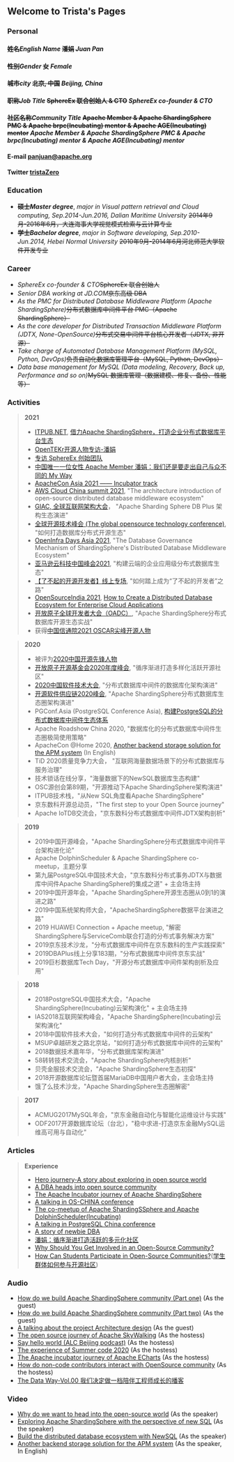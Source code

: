 ## Welcome to Trista's Pages

###  Personal

<!-- |                                |                           |
| :-----------------------------: | :------------------------: |
| Chinese Name: 潘娟              | English Name: Juan Pan   |
| Gender: Female                 | City: Beijing, China       |
| Job Title: SphereEx co-founder&CTO | Community Title:<br>Apache member & [Apache ShardingSphere](https://github.com/apache/shardingsphere) PMC & [Apache brpc](https://github.com/apache/incubator-brpc) mentor & [Apache AGE](https://github.com/apache/incubator-age) mentor|
| E-mail:<br><a href="mailto:panjuan@apache.org">panjuan@apache.org</a> | Twitter:<br>[tristaZero](https://twitter.com/tristaZero) | -->
#### **~~姓名~~*English Name*** ~~潘娟~~ *Juan Pan*
#### **~~性别~~*Gender*** ~~女~~ *Female*
#### **~~城市~~*city*** ~~北京, 中国~~ *Beijing, China*
#### **~~职称~~*Job Title*** ~~SphereEx 联合创始人 & CTO~~ *SphereEx co-founder & CTO*
#### **~~社区名称~~*Community Title*** ~~Apache Member & Apache ShardingSphere PMC & Apache brpc(Incubating) mentor & Apache AGE(Incubating) mentor~~ *Apache Member & Apache ShardingSphere PMC & Apache brpc(Incubating) mentor & Apache AGE(Incubating) mentor*
#### **E-mail** <a href="mailto:panjuan@apache.org">panjuan@apache.org</a>
#### **Twitter** [tristaZero](https://twitter.com/tristaZero)
    
###  Education

- **~~硕士~~*Master degree***, *major in Visual pattern retrieval and Cloud computing, Sep.2014-Jun.2016, Dalian Maritime University* ~~2014年9月-2016年6月，大连海事大学视觉模式检索与云计算专业~~
- **~~学士~~*Bachelor degree***, *major in Software developing, Sep.2010-Jun.2014, Hebei Normal University* ~~2010年9月-2014年6月河北师范大学软件开发专业~~

###  Career

- *SphereEx co-founder & CTO*~~SphereEx 联合创始人~~
- *Senior DBA working at JD.COM*~~京东高级 DBA~~
- *As the PMC for Distributed Database Middleware Platform (Apache ShardingSphere)*~~分布式数据库中间件平台 PMC（Apache ShardingSphere）~~
- *As the core developer for Distributed Transaction Middleware Platform (JDTX, None-OpenSource)*~~分布式交易中间件平台核心开发者（JDTX, 非开源）~~
- *Take charge of Automated Database Management Platform (MySQL, Python, DevOps)*~~负责自动化数据库管理平台（MySQL, Python, DevOps）~~
- *Data base management for MySQL (Data modeling, Recovery, Back up, Performance and so on)*~~MySQL 数据库管理（数据建模、修复、备份、性能等）~~

###  Activities

> **2021**    
> - [ITPUB.NET](https://mp.weixin.qq.com/s/dNQRNoKL-JsOwrQXvOqJUg), [借力Apache ShardingSphere，打造企业分布式数据库平台生态](https://www.bilibili.com/video/BV1Yy4y147oi/)
> - [OpenTEKr开源人物专访-潘娟](https://b23.tv/el3K3A)
> - [专访 SphereEx 创始团队](https://segmentfault.com/a/1190000039999206)
> - [中国唯一一位女性 Apache Member 潘娟：我们还是要走出自己与众不同的 My Way](https://segmentfault.com/a/1190000040352390)
> - [ApacheCon Asia 2021 —— Incubator track](https://mp.weixin.qq.com/s/bADxdBh9533LZaKuRlRyUg)
> - [AWS Cloud China summit 2021](https://aws.amazon.com/cn/about-aws/events/summit2021/index_dev/), "The architecture introduction of open-source distributed database middleware ecosystem"
> - [GIAC, 全球互联网架构大会](https://giac.msup.com.cn/course?id=15253)， "Apache Sharding Sphere DB Plus 架构生态演进"
> - [全球开源技术峰会 (The global opensource technology conference)](https://gotc.oschina.net/), "如何打造数据库分布式开源生态"
> - [OpenInfra Days Asia 2021](https://2021.openinfra.asia/schedule.html), "The Database Governance Mechanism of ShardingSphere's Distributed Database Middleware Ecosystem"
> - [亚马逊云科技中国峰会2021](https://aws.amazon.com/cn/about-aws/events/summit2021/index_dev/), "构建云端的企业应用级分布式数据库生态"
> - [【了不起的开源开发者】线上专场](https://www.huodongxing.com/event/7613387577423?utm_source=%e4%b8%bb%e9%a1%b5&utm_medium=banner_291022504540&utm_campaign=homepage&qd=6628363043952&type=SITE_BANNER_AD_CLICK), "如何踏上成为“了不起的开发者”之路"
> - [OpenSourceIndia 2021](https://www.opensourceindia.in/conference-agenda-2021/), [How to Create a Distributed Database Ecosystem for Enterprise Cloud Applications](https://twitter.com/osidays/status/1444973692178599936)
> - [开放原子全球开发者大会（OADC）](https://mp.weixin.qq.com/s/X4nOq5YmmMn9XMp_nItOpw), "Apache ShardingSphere分布式数据库开源生态实战"
> - 获得[中国信通院2021 OSCAR尖峰开源人物](https://cdn.modb.pro/db/111305)

> **2020**    
> - 被评为[2020中国开源先锋人物](https://mp.weixin.qq.com/s/f_0PuVsD8iOt3owfYU0xMg)
> - [开放原子开源基金会2020年度峰会](https://segmentfault.com/area/openatomcon-2020), "循序渐进打造多样化活跃开源社区"
> - [2020中国软件技术大会](http://www.softcon.cn), "分布式数据库中间件的数据库化架构演进"
> - [开源软件供应链2020峰会](https://isrc.iscas.ac.cn/summer2020/#/summitmeeting), "Apache ShardingSphere分布式数据库生态圈架构演进"
> - PGConf.Asia (PostgreSQL Conference Asia), [构建PostgreSQL的分布式数据库中间件生态体系](https://mp.weixin.qq.com/s/7RpKbWPytzMH9VSgjxxCoA)
> - Apache Roadshow China 2020, "数据库化的分布式数据库中间件生态圈极简使用策略"
> - ApacheCon @Home 2020, [Another backend storage solution for the APM system](https://www.youtube.com/watch?v=OazS_3r3NM4&t=165s) (In English)
> - TiD 2020质量竞争力大会， "互联网海量数据场景下的分布式数据库与服务治理"
> - 技术锁话在线分享，"海量数据下的NewSQL数据库生态构建"
> - OSC源创会第89期，"开源推动下Apache ShardingSphere架构演进"
> - ITPUB技术栈，"从New SQL角度看Apache ShardingSphere"
> - 京东数科开源总动员，"The first step to your Open Source journey"
> - Apache IoTDB交流会，"京东数科分布式数据库中间件JDTX架构剖析"

> **2019**    
> - 2019中国开源峰会，"Apache ShardingSphere分布式数据库中间件平台架构进化论"
> - Apache DolphinScheduler & Apache ShardingSphere co-meetup，主题分享
> - 第九届PostgreSQL中国技术大会，"京东数科分布式事务JDTX与数据库中间件Apache ShardingSphere的集成之道" + 主会场主持
> - 2019中国开源年会，"Apache ShardingSphere开源生态圈从0到1的演进之路"
> - 2019中国系统架构师大会，"ApacheShardingSphere数据平台演进之路"
> - 2019 HUAWEI Connection + Apache meetup, "解密ShardingSphere与ServiceComb联合打造的分布式事务解决方案"
> - 2019京东技术沙龙，"分布式数据库中间件在京东数科的生产实践探索"
> - 2019DBAPlus线上分享183期，"分布式数据库中间件京东实战"
> - 2019巨杉数据库Tech Day，"开源分布式数据库中间件架构剖析及应用"

> **2018**    
> - 2018PostgreSQL中国技术大会，"Apache ShardingSphere(Incubating)云架构演化" + 主会场主持
> - IAS2018互联网架构峰会，"Apache ShardingSphere(Incubating)云架构演化"
> - 2018中国软件技术大会，"如何打造分布式数据库中间件的云架构"
> - MSUP卓越研发之路北京站，"如何打造分布式数据库中间件的云架构"
> - 2018数据技术嘉年华，"分布式数据库架构演进"
> - 58转转技术交流会，"Apache ShardingSphere内核剖析"
> - 贝壳金服技术交流会，"Apache ShardingSphere生态初探"
> - 2018开源数据库论坛暨首届MariaDB中国用户者大会，主会场主持
> - 饿了么技术沙龙，"Apache ShardingSphere生态圈解密"

> **2017**  
> - ACMUG2017MySQL年会，"京东金融自动化与智能化运维设计与实践"
> - ODF2017开源数据库论坛（台北），"稳中求进-打造京东金融MySQL运维高可用与自动化"

###  Articles

> **Experience**
> - [Hero journery-A story about exploring in open source world](https://mp.weixin.qq.com/s/0DpzNxrf_lZktBDv1TnWUg)
> - [A DBA heads into open source community](https://mp.weixin.qq.com/s/KRjKlDEHJWcK1-oXf2k_8A)
> - [The Apache Incubator journey of Apache ShardingSphere](https://mp.weixin.qq.com/s/0DpzNxrf_lZktBDv1TnWUg)
> - [A talking in OS-CHINA conference](https://mp.weixin.qq.com/s/UaFpCMv_UI_QH4RVhJPdew)
> - [The co-meetup of Apache ShardingSSphere and Apache DolphinScheduler(Incubating)](https://mp.weixin.qq.com/s/PZ2vOMsyO_SbBBelMsPAFA)
> - [A talking in PostgreSQL China conference](https://blog.csdn.net/ShardingSphere/article/details/103360185)
> - [A story of newbie DBA](https://mp.weixin.qq.com/s/1akzby9OaFuv3hn-2RFQ8A)
> - [潘娟：循序渐进打造活跃的多元化社区](https://mp.weixin.qq.com/s/uVz_UU5roropVrCSg0X91A)
> - [Why Should You Get Involved in an Open-Source Community?](https://medium.com/nerd-for-tech/why-should-you-get-involved-in-an-open-source-community-f5516657324)
> - [How Can Students Participate in Open-Source Communities?](https://shardingsphere.medium.com/how-can-students-participate-in-open-source-communities-ff30a08169ef)([学生群体如何参与开源社区](https://mp.weixin.qq.com/s/aWSY0xD6A_-vxOghznd8xQ))

<!-- > **Technique**
> - [The practice solution of Apache ShardingSphere for JD.com](https://www.infoq.cn/article/1QvyzW9W*YuF685kYBkq)
> - [How to mask sensitive data by means of Apache ShardingSphere](https://dbaplus.cn/news-159-2704-1.html)
> - [A great idea to design the automatic executor engine of Apache ShardingSphere](https://mp.weixin.qq.com/s/hIKZPJDfGfeduW4frwVN_w)
> - [Distributed shared memory](https://mp.weixin.qq.com/s/pL_bDesG9eQPkMDPCFfVPQ) (Translation) -->

###  Audio
- [How do we build Apache ShardingSphere community (Part one)](https://www.ximalaya.com/keji/37853515/304115934) (As the guest)
- [How do we build Apache ShardingSphere community (Part two)](https://www.ximalaya.com/keji/37853515/308619842) (As the guest)
- [A talking about the project Architecture design](http://xima.tv/ck62Vv?_sonic=0) (As the guest)
- [The open source journey of Apache SkyWalking](https://mp.weixin.qq.com/s/QPNEPYpeyepGfTc8X6ofJQ) (As the hostess)
- [Say hello world (ALC Beijing podcast)](http://xima.tv/mWthIo?_sonic=0) (As the hostess)
- [The experience of Summer code 2020](https://mp.weixin.qq.com/s/4IMWAyH0yMgzXRX0a-_00w) (As the hostess)
- [The Apache incubator journey of Apache ECharts](https://mp.weixin.qq.com/s/B1Pr7f4ncbfaivTTS8-Xyg) (As the hostess)
- [How do non-code contributors interact with OpenSource community](https://mp.weixin.qq.com/s/4fpJSfvHjE9WKIqeGpkEKQ) (As the hostess)
- [The Data Way-Vol.00 我们决定做一档陪伴工程师成长的播客](https://m.ximalaya.com/share/sound/435169174?cId=18&albumIds=51321288%2C34477950%2C20119986&uid=337295925&shrdv=oZTIywMGVFqiG-vYZW71Tz4T493I&shrh5=weixin&subType=1015&shrid=17abe7868a3a9c8&shrdh=3&shrpid=BUC3HF56UESZ6C9QHRK&commandShareId=dd58c431bdf0ebe8d07400936330ce75&shareTime=1626693200035&shareLevel=1)

###  Video
- [Why do we want to head into the open-source world](https://b23.tv/tQeLJQ) (As the speaker)
- [Exploring Apache ShardingSphere with the perspective of new SQL](https://b23.tv/My70PT) (As the speaker)
- [Build the distributed database ecosystem with NewSQL](https://www.bilibili.com/video/BV19z411e743) (As the speaker)
- [Another backend storage solution for the APM system](https://www.youtube.com/watch?v=OazS_3r3NM4&list=PLU2OcwpQkYCwH0supvkpx6uLMDYuaxnbW&index=2) (As the speaker, In English)

